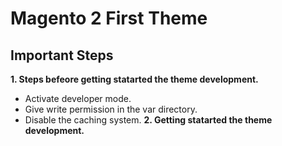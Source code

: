 # Magento 2 First Theme
## Important Steps
**1. Steps befeore getting statarted the theme development.**
- Activate developer mode.
- Give write permission in the var directory.
- Disable the caching system.
**2. Getting statarted the theme development.**